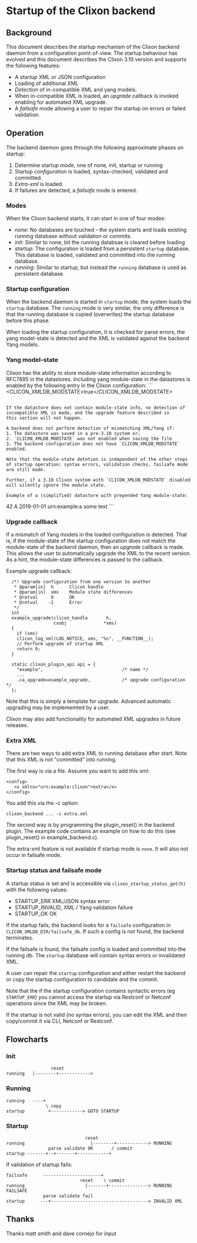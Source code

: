 # Startup of the Clixon backend

## Background

This document describes the startup mechanism of the Clixon backend
daemon from a configuration point-of-view. The startup behaviour has
evolved and this document describes the Clixon 3.10 version and
supports the following features:
* A _startup_ XML or JSON configuration
* Loading of additional XML
* _Detection_ of in-compatible XML and yang models.
* When in-compatible XML is loaded, an _upgrade_ callback is invoked enabling for automated XML upgrade.
* A _failsafe_ mode allowing a user to repair the startup on errors or failed validation.

## Operation

The backend daemon goes through the following approximate phases on startup:
1. Determine startup _mode_, one of none, init, startup or running
2. Startup _configuration_ is loaded, syntax-checked, validated and committed.
3. _Extra-xml_ is loaded.
4. If failures are detected, a _failsafe_ mode is entered.

### Modes

When the Clixon backend starts, it can start in one of four modes:
* _none_: No databases are touched - the system starts and loads existing running database without validation or commits.
* _init_: Similar to none, bit the running databsae is cleared before loading
* _startup_: The configuration is loaded from a persistent `startup` database. This database is loaded, validated and committed into the running database.
* _running_: Similar to startup, but instead the `running` database is used as persistent database.

### Startup configuration

When the backend daemon is started in `startup` mode, the system loads
the `startup` database. The `running` mode is very similar, the only
difference is that the running database is copied (overwrites) the
startup database before this phase.

When loading the startup configuration, it is checked for parse
errors, the yang model-state is detected and the XML is validated
against the backend Yang models.


### Yang model-state

Clixon has the ability to store module-state information according to
RFC7895 in the datastores. Including yang module-state in the
datastores is enabled by the following entry in the Clixon
configuration: ``` <CLICON_XMLDB_MODSTATE>true</CLICON_XMLDB_MODSTATE>
```

If the datastore does not contain module-state info, no detection of
incompatible XML is made, and the upgrade feature described in
this section will not happen.

A backend does not perform detection of mismatching XML/Yang if:
1. The datastore was saved in a pre-3.10 system or;
2. `CLICON_XMLDB_MODSTATE` was not enabled when saving the file
3. The backend configuration does not have `CLICON_XMLDB_MODSTATE` enabled.

Note that the module-state detetion is independent of the other steps
of startup operation: syntax errors, validation checks, failsafe mode
are still made.

Further, if a 3.10 Clixon system with `CLICON_XMLDB_MODSTATE` disabled
will silently ignore the module state.

Example of a (simplified) datastore with prepended Yang module-state:
```
<config>
   <modules-state xmlns="urn:ietf:params:xml:ns:yang:ietf-yang-library">
      <module-set-id>42</module-set-id>
      <module>
         <name>A</name>
         <revision>2019-01-01</revision>
         <namespace>urn:example:a</namespace>
      </module>
   </modules-state>
   <a1 xmlns="urn:example:a">some text</a1>
</config>
```

### Upgrade callback

If a mismatch of Yang models in the loaded configuration is
detected. That is, if the module-state of the startup configuration
does not match the module-state of the backend daemon, then an _upgrade_
callback is made. This allows the user to automatically upgrade the
XML to the recent version. As a hint, the module-state differences is
passed to the callback.

Example upgrade callback:
```
  /*! Upgrade configuration from one version to another
   * @param[in]  h      Clicon handle
   * @param[in]  xms    Module state differences
   * @retval     0      OK
   * @retval    -1      Error
   */
  int 
  example_upgrade(clicon_handle       h,
                  cxobj              *xms)
  {
    if (xms)
	clicon_log_xml(LOG_NOTICE, xms, "%s", __FUNCTION__);
    // Perform upgrade of startup XML
    return 0;
  }

  static clixon_plugin_api api = {
    "example",                              /* name */    
    ...
    .ca_upgrade=example_upgrade,            /* upgrade configuration */
  };
```

Note that this is simply a template for upgrade. Advanced automatic
upgrading may be implememted by a user.

Clixon may also add functionality for automated XML upgrades in future releases.

### Extra XML

There are two ways to add extra XML to running database after start. Note that this XML is not "committed" into running.

The first way is via a file. Assume you want to add this xml:
```
<config>
   <x xmlns="urn:example:clixon">extra</x>
</config>
```
You add this via the -c option:
```
clixon_backend ... -c extra.xml
```

The second way is by programming the plugin_reset() in the backend
plugin. The example code contains an example on how to do this (see plugin_reset() in example_backend.c).

The extra-xml feature is not available if startup mode is `none`. It will also not occur in failsafe mode.

### Startup status and failsafe mode

A startup status is set and is accessible via `clixon_startup_status_get(h)` with the following values:
  * STARTUP_ERR        XML/JSON syntax error
  * STARTUP_INVALID,   XML / Yang validation failure
  * STARTUP_OK         OK

If the startup fails, the backend looks for a `failsafe` configuration
in `CLICON_XMLDB_DIR/failsafe_db`. If such a config is not found, the
backend terminates.

If the failsafe is found, the failsafe config is loaded and
committed into the running db. The `startup` database will contain syntax
errors or invalidated XML.

A user can repair the `startup`
configuration and either restart the backend or copy the startup
configuration to candidate and the commit.

Note that the if the startup configuration contains syntactic errors
(eg `STARTUP_ERR`) you cannot access the startup via Restconf or
Netconf operations since the XML may be broken.

If the startup is not valid (no syntax errors), you can edit the XML
and then copy/commit it via CLI, Netconf or Restconf.

## Flowcharts

### Init

```
                 reset     
running   |--------+------------> 
```

### Running
```
running   ----+
               \ copy 
startup         +------------> GOTO STARTUP

```
### Startup
```
                              reset     
running                         |--------+------------> RUNNING
                parse validate OK       / commit 
startup -------+--+-------+------------+          
```

If validation of startup fails:
```
failsafe      ----------------------+
                            reset    \ commit
running                       |-------+---------------> RUNNING FAILSAFE
              parse validate fail 
startup      ---+-------------------------------------> INVALID XML
```

## Thanks
Thanks matt smith and dave cornejo for input